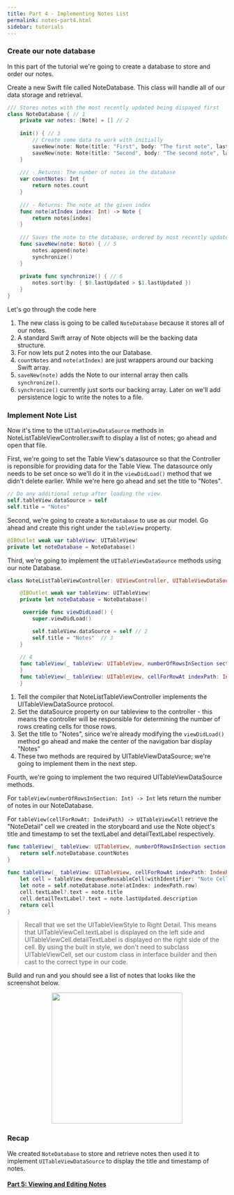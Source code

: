 ```yaml
---
title: Part 4 - Implementing Notes List
permalink: notes-part4.html
sidebar: tutorials
---
```


### Create our note database

In this part of the tutorial we're going to create a database to store and order our notes.

Create a new Swift file called NoteDatabase. This class will handle all of our data storage and retrieval.

```swift
/// Stores notes with the most recently updated being dispayed first
class NoteDatabase { // 1
    private var notes: [Note] = [] // 2
    
    init() { // 3
        // Create some data to work with initially
        saveNew(note: Note(title: "First", body: "The first note", lastUpdated: Date()))
        saveNew(note: Note(title: "Second", body: "The second note", lastUpdated: Date()))
    }
    
    /// - Returns: The number of notes in the database
    var countNotes: Int {
        return notes.count
    }
    
    /// - Returns: The note at the given index
    func note(atIndex index: Int) -> Note {
        return notes[index]
    }
    
    /// Saves the note to the database, ordered by most recently updated
    func saveNew(note: Note) { // 5
        notes.append(note)
        synchronize()
    }
    
    private func synchronize() { // 6
    	notes.sort(by: { $0.lastUpdated > $1.lastUpdated })
    }
}

```

Let's go through the code here

1. The new class is going to be called `NoteDatabase` because it stores all of our notes.
2. A standard Swift array of Note objects will be the backing data structure.
3. For now lets put 2 notes into the our Database.
4. `countNotes` and `note(atIndex)` are just wrappers around our backing Swift array.
5. `saveNew(note)` adds the Note to our internal array then calls `synchronize()`.
6. `synchronize()` currently just sorts our backing array. Later on we'll add persistence logic to write the notes to a file.

### Implement Note List

Now it's time to  the `UITableViewDataSource` methods in NoteListTableViewController.swift to display a list of notes; go ahead and open that file. 

First, we're going to set the Table View's datasource so that the Controller is reponsible for providing data for the Table View. The datasource only needs to be set once so we'll do it in the `viewDidLoad()` method that we didn't delete earlier. While we're here go ahead and set the title to "Notes".

```swift
// Do any additional setup after loading the view.
self.tableView.dataSource = self
self.title = "Notes"
```

Second, we're going to create a `NoteDatabase` to use as our model. Go ahead and create this right under the `tableView` property.

```swift
@IBOutlet weak var tableView: UITableView!
private let noteDatabase = NoteDatabase()
```

Third, we're going to implement the `UITableViewDataSource` methods using our note Database. 

```swift
class NoteListTableViewController: UIViewController, UITableViewDataSource { // 1

    @IBOutlet weak var tableView: UITableView!
    private let noteDatabase = NoteDatabase()

	 override func viewDidLoad() {
        super.viewDidLoad()

        self.tableView.dataSource = self // 2
        self.title = "Notes"  // 3
    }
    
    // 4
    func tableView(_ tableView: UITableView, numberOfRowsInSection section: Int) -> Int {
    }
    func tableView(_ tableView: UITableView, cellForRowAt indexPath: IndexPath) -> UITableViewCell {
    }
```

1. Tell the compiler that NoteListTableViewController implements the UITableViewDataSource protocol.
2. Set the dataSource property on our tableview to the controller - this means the controller will be responsible for determining the number of rows creating cells for those rows.
3. Set the title to "Notes", since we're already modifying the `viewDidLoad()` method go ahead and make the center of the navigation bar display "Notes"
4. These two methods are required by UITableViewDataSource; we're going to implement them in the next step.


Fourth, we're going to implement the two required UITableViewDataSource methods.

For `tableView(numberOfRowsInSection: Int) -> Int` lets return the number of notes in our NoteDatabase.

For `tableView(cellForRowAt: IndexPath) -> UITableViewCell` retrieve the "NoteDetail" cell we created in the storyboard and use the Note object's title and timestamp to set the textLabel and detailTextLabel respectively.

```swift
func tableView(_ tableView: UITableView, numberOfRowsInSection section: Int) -> Int {
    return self.noteDatabase.countNotes
}
    
func tableView(_ tableView: UITableView, cellForRowAt indexPath: IndexPath) -> UITableViewCell {
    let cell = tableView.dequeueReusableCell(withIdentifier: "Note Cell", for: indexPath)
    let note = self.noteDatabase.note(atIndex: indexPath.row)
    cell.textLabel?.text = note.title
    cell.detailTextLabel?.text = note.lastUpdated.description
    return cell
}
```

> Recall that we set the UITableViewStyle to Right Detail. This means that UITableViewCell.textLabel is displayed on the left side and UITableViewCell.detailTextLabel is displayed on the right side of the cell. 
> By using the built in style, we don't need to subclass UITableViewCell, set our custom class in interface builder and then cast to the correct type in our code.


Build and run and you should see a list of notes that looks like the screenshot below.
 
<p align="center"> <img src="../images/notes/P4/screenshot1.png" height="300px" align="center"> </p>

### Recap

We created `NoteDatabase` to store and retrieve notes then used it to implement `UITableViewDataSource` to display the title and timestamp of notes.

#### [Part 5: Viewing and Editing Notes](notes-part5)